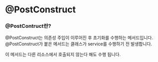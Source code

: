 # @PostConstruct

### @PostContruct란?

@PostConstruct는 의존성 주입이 이루어진 후 초기화를 수행하는 메서드입니다.  @PostConstruct가 붙은 메서드는 클래스가 service를 수행하기 전 발생합니다.

이 메서드는 다른 리소스에서 호출되지 않는다 해도 수행 됩니다.
